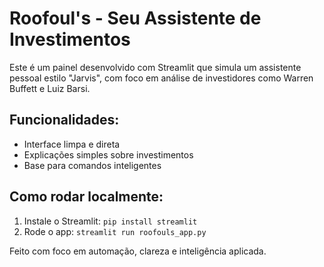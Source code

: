 
# Roofoul's - Seu Assistente de Investimentos

Este é um painel desenvolvido com Streamlit que simula um assistente pessoal estilo "Jarvis", com foco em análise de investidores como Warren Buffett e Luiz Barsi.

## Funcionalidades:
- Interface limpa e direta
- Explicações simples sobre investimentos
- Base para comandos inteligentes

## Como rodar localmente:
1. Instale o Streamlit: `pip install streamlit`
2. Rode o app: `streamlit run roofouls_app.py`

Feito com foco em automação, clareza e inteligência aplicada.
